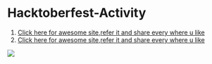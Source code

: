 # Hacktoberfest-Activity
 
1.   <a href="https://www.securitygain.com">Click here for awesome site,refer it and share every where u like</a>
2.   <a href="https://www.grandandprime.com">Click here for awesome site,refer it and share every where u like</a>

<a href="https://github.com/oshada97"><img src="Hacktoberfest2019.png"></a>
